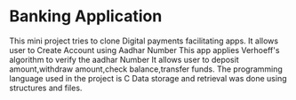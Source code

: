 # Banking Application
This mini project tries to clone Digital payments facilitating apps.
It allows user to Create Account using Aadhar Number
This app applies Verhoeff's algorithm to verify the aadhar Number
It allows user to deposit amount,withdraw amount,check balance,transfer funds.
The programming language used in the project is C
Data storage and retrieval was done using structures and files.

